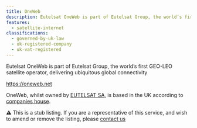 ```yaml
---
title: OneWeb
description: Eutelsat OneWeb is part of Eutelsat Group, the world’s first GEO-LEO satellite operator, delivering ubiquitous global connectivity
features:
  - satellite-internet
classifications:
  - governed-by-uk-law
  - uk-registered-company
  - uk-vat-registered
---
```

Eutelsat OneWeb is part of Eutelsat Group, the world’s first GEO-LEO satellite operator, delivering ubiquitous global connectivity

https://oneweb.net

OneWeb, whilst owned by [EUTELSAT SA](https://www.eutelsat.com/), is based in the UK according to [companies house](https://find-and-update.company-information.service.gov.uk/company/04830990).

:warning: This is a stub listing. If you are a representative of this service, and wish to amend or remove the listing, please [contact us](/contact)